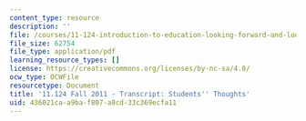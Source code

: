 ```yaml
---
content_type: resource
description: ''
file: /courses/11-124-introduction-to-education-looking-forward-and-looking-back-on-education-fall-2011/436021caa9baf807a8cd33c369ecfa11_MIT11_124F11_students_thoughts.pdf
file_size: 62754
file_type: application/pdf
learning_resource_types: []
license: https://creativecommons.org/licenses/by-nc-sa/4.0/
ocw_type: OCWFile
resourcetype: Document
title: '11.124 Fall 2011 - Transcript: Students'' Thoughts'
uid: 436021ca-a9ba-f807-a8cd-33c369ecfa11
---
```

